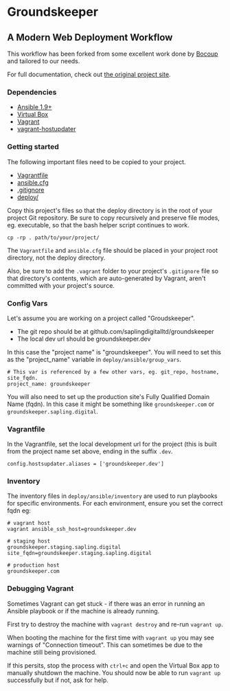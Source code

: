 # Groundskeeper
## A Modern Web Deployment Workflow

This workflow has been forked from some excellent work done by
[Bocoup](http://www.bocoup.com) and tailored to our needs.

For full documentation, check out [the original project
site](https://deployment-workflow.bocoup.com).

### Dependencies

* [Ansible 1.9+](http://docs.ansible.com/)
* [Virtual Box](https://www.virtualbox.org/)
* [Vagrant](https://www.vagrantup.com/)
* [vagrant-hostupdater](https://github.com/cogitatio/vagrant-hostsupdater)

### Getting started

The following important files need to be copied to your project.

* [Vagrantfile](Vagrantfile)
* [ansible.cfg](ansible.cfg)
* [.gitignore](.gitignore)
* [deploy/](deploy/)

Copy this project's files so that the deploy directory is in the root of
your project Git repository. Be sure to copy recursively and preserve
file modes, eg. executable, so that the bash helper script continues to
work. 

	cp -rp . path/to/your/project/

The `Vagrantfile` and `ansible.cfg` file should be placed in your
project root directory, not the deploy directory.

Also, be sure to add the `.vagrant` folder to your project's
`.gitignore` file so that directory's contents, which are auto-generated
by Vagrant, aren't committed with your project's source.

### Config Vars

Let's assume you are working on a project called "Groudskeeper".

* The git repo should be at github.com/saplingdigitalltd/groundskeeper
* The local dev url should be groundskeeper.dev

In this case the "project name" is "groundskeeper". You will need to set
this as the "project_name" variable in `deploy/ansible/group_vars`.

	# This var is referenced by a few other vars, eg. git_repo, hostname, site_fqdn.
	project_name: groundskeeper

You will also need to set up the production site's Fully Qualified
Domain Name (fqdn). In this case it might be something like
`groundskeeper.com` or `groundskeeper.sapling.digital`.

### Vagrantfile

In the Vagrantfile, set the local development url for the project (this
is built from the project name set above, ending in the suffix `.dev`.

	config.hostsupdater.aliases = ['groundskeeper.dev']

### Inventory

The inventory files in `deploy/ansible/inventory` are used to run
playbooks for specific environments. For each environment, ensure you
set the correct fqdn eg:

	# vagrant host
	vagrant ansible_ssh_host=groundskeeper.dev

	# staging host
	groundskeeper.staging.sapling.digital site_fqdn=groundskeeper.staging.sapling.digital 

	# production host
	groundskeeper.com

### Debugging Vagrant

Sometimes Vagrant can get stuck - if there was an error in running
an Ansible playbook or if the machine is already running.

First try to destroy the machine with `vagrant destroy` and re-run
`vagrant up`.

When booting the machine for the first time with `vagrant up` you may
see warnings of "Connection timeout". This can sometimes be due to the
machine still being provisioned. 

If this persits, stop the process with `ctrl+c` and open the Virtual Box
app to manually shutdown the machine. You should now be able to run
`vagrant up` successfully but if not, ask for help.
